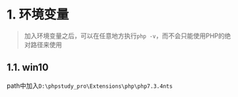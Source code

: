 # 1. 环境变量
> 加入环境变量之后，可以在任意地方执行`php -v`，而不会只能使用PHP的绝对路径来使用

## 1.1. win10
path中加入`D:\phpstudy_pro\Extensions\php\php7.3.4nts`